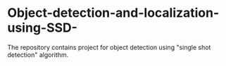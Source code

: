# Object-detection-and-localization-using-SSD-
The repository contains project for object detection using "single shot detection" algorithm. 
